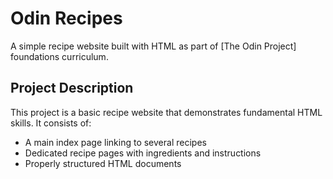 # Odin Recipes

A simple recipe website built with HTML as part of [The Odin Project] foundations curriculum.

## Project Description

This project is a basic recipe website that demonstrates fundamental HTML skills. It consists of:
- A main index page linking to several recipes
- Dedicated recipe pages with ingredients and instructions
- Properly structured HTML documents